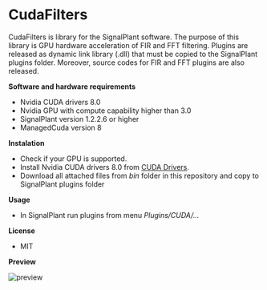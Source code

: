 # CudaFilters

CudaFilters is library for the SignalPlant software. The purpose of this library is GPU hardware acceleration of FIR and FFT filtering.
Plugins are released as dynamic link library (.dll) that must be copied to the SignalPlant plugins folder.
Moreover, source codes for FIR and FFT plugins are also released.

**Software and hardware requirements**
- Nvidia CUDA drivers 8.0
- Nvidia GPU with compute capability higher than 3.0
- SignalPlant version 1.2.2.6 or higher
- ManagedCuda version 8


**Instalation**
  - Check if your GPU is supported. 
  - Install Nvidia CUDA drivers 8.0 from [CUDA Drivers](https://developer.nvidia.com/cuda-downloads).  
  - Download all attached files from *bin* folder in this repository and copy to SignalPlant plugins folder


**Usage**
  - In SignalPlant run plugins from menu *Plugins/CUDA/...*

**License**
- MIT

**Preview**

![preview](https://github.com/xnejed07/CudaFilters/blob/master/preview.jpg)
